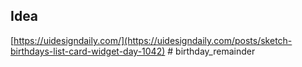 ## Idea

[https://uidesigndaily.com/](https://uidesigndaily.com/posts/sketch-birthdays-list-card-widget-day-1042)
#   b i r t h d a y _ r e m a i n d e r  
 